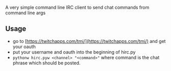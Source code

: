 A very simple command line IRC client to send chat commands from command line args

## Usage

* go to [https://twitchapps.com/tmi/](https://twitchapps.com/tmi/) and get your oauth
* put your username and oauth into the beginning of hirc.py
* `pythonw hirc.pyw <channel> "<command>"`
where command is the chat phrase which should be posted.
